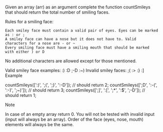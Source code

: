 Given an array (arr) as an argument complete the function countSmileys that should return the total number of smiling faces.

Rules for a smiling face:

    Each smiley face must contain a valid pair of eyes. Eyes can be marked as : or ;
    A smiley face can have a nose but it does not have to. Valid characters for a nose are - or ~
    Every smiling face must have a smiling mouth that should be marked with either ) or D

No additional characters are allowed except for those mentioned.

Valid smiley face examples: :) :D ;-D :~)
Invalid smiley faces: ;( :> :} :]
Example

countSmileys([':)', ';(', ';}', ':-D']);       // should return 2;
countSmileys([';D', ':-(', ':-)', ';~)']);     // should return 3;
countSmileys([';]', ':[', ';*', ':$', ';-D']); // should return 1;

Note

In case of an empty array return 0. You will not be tested with invalid input (input will always be an array). Order of the face (eyes, nose, mouth) elements will always be the same.
